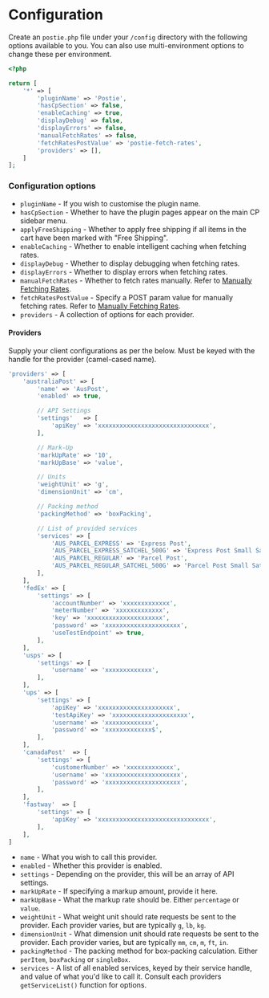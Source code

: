 # Configuration

Create an `postie.php` file under your `/config` directory with the following options available to you. You can also use multi-environment options to change these per environment.

```php
<?php

return [
    '*' => [
        'pluginName' => 'Postie',
        'hasCpSection' => false,
        'enableCaching' => true,
        'displayDebug' => false,
        'displayErrors' => false,
        'manualFetchRates' => false,
        'fetchRatesPostValue' => 'postie-fetch-rates',
        'providers' => [],
    ]
];
```

### Configuration options

- `pluginName` - If you wish to customise the plugin name.
- `hasCpSection` - Whether to have the plugin pages appear on the main CP sidebar menu.
- `applyFreeShipping` - Whether to apply free shipping if all items in the cart have been marked with "Free Shipping".
- `enableCaching` - Whether to enable intelligent caching when fetching rates.
- `displayDebug` - Whether to display debugging when fetching rates.
- `displayErrors` - Whether to display errors when fetching rates.
- `manualFetchRates` - Whether to fetch rates manually. Refer to [Manually Fetching Rates](docs:setup-configuration/manually-fetching-rates).
- `fetchRatesPostValue` - Specify a POST param value for manually fetching rates. Refer to [Manually Fetching Rates](docs:setup-configuration/manually-fetching-rates).
- `providers` - A collection of options for each provider.

#### Providers
Supply your client configurations as per the below. Must be keyed with the handle for the provider (camel-cased name).

```php
'providers' => [
    'australiaPost' => [
        'name' => 'AusPost',
        'enabled' => true,

        // API Settings
        'settings'   => [
            'apiKey' => 'xxxxxxxxxxxxxxxxxxxxxxxxxxxxxxx',
        ],

        // Mark-Up
        'markUpRate' => '10',
        'markUpBase' => 'value',

        // Units
        'weightUnit' => 'g',
        'dimensionUnit' => 'cm',

        // Packing method
        'packingMethod' => 'boxPacking',

        // List of provided services
        'services' => [
            'AUS_PARCEL_EXPRESS' => 'Express Post',
            'AUS_PARCEL_EXPRESS_SATCHEL_500G' => 'Express Post Small Satchel',
            'AUS_PARCEL_REGULAR' => 'Parcel Post',
            'AUS_PARCEL_REGULAR_SATCHEL_500G' => 'Parcel Post Small Satchel',
        ],
    ],
    'fedEx' => [
        'settings' => [
            'accountNumber' => 'xxxxxxxxxxxxx',
            'meterNumber' => 'xxxxxxxxxxxxx',
            'key' => 'xxxxxxxxxxxxxxxxxxxxx',
            'password' => 'xxxxxxxxxxxxxxxxxxxxx',
            'useTestEndpoint' => true,
        ],
    ],
    'usps' => [
        'settings' => [
            'username' => 'xxxxxxxxxxxxx',
        ],
    ],
    'ups' => [
        'settings' => [
            'apiKey' => 'xxxxxxxxxxxxxxxxxxxxx',
            'testApiKey' => 'xxxxxxxxxxxxxxxxxxxxx',
            'username' => 'xxxxxxxxxxxxx',
            'password' => 'xxxxxxxxxxxxx$',
        ],
    ],
    'canadaPost'  => [
        'settings' => [
            'customerNumber' => 'xxxxxxxxxxxxx',
            'username' => 'xxxxxxxxxxxxxxxxxxxxx',
            'password' => 'xxxxxxxxxxxxxxxxxxxxx',
        ],
    ],
    'fastway'  => [
        'settings' => [
            'apiKey' => 'xxxxxxxxxxxxxxxxxxxxxxxxxxxxxxx',
        ],
    ],
]
```

- `name` - What you wish to call this provider.
- `enabled` - Whether this provider is enabled.
- `settings` - Depending on the provider, this will be an array of API settings.
- `markUpRate` - If specifying a markup amount, provide it here.
- `markUpBase` - What the markup rate should be. Either `percentage` or `value`.
- `weightUnit` - What weight unit should rate requests be sent to the provider. Each provider varies, but are typically `g`, `lb`, `kg`.
- `dimensionUnit` - What dimension unit should rate requests be sent to the provider. Each provider varies, but are typically `mm`, `cm`, `m`, `ft`, `in`.
- `packingMethod` - The packing method for box-packing calculation. Either `perItem`, `boxPacking` or `singleBox`.
- `services` - A list of all enabled services, keyed by their service handle, and value of what you'd like to call it. Consult each providers `getServiceList()` function for options.
